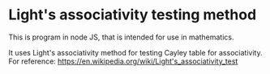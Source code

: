 # Light's associativity testing method #

This is program in node JS, that is intended for use in mathematics. 

It uses Light's associativity method for testing Cayley table for associativity. 
For reference: https://en.wikipedia.org/wiki/Light's_associativity_test

